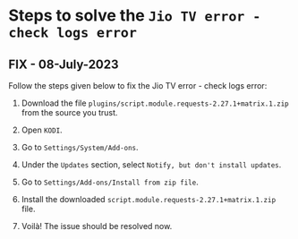 # Steps to solve the `Jio TV error - check logs error` 

## FIX - 08-July-2023

Follow the steps given below to fix the Jio TV error - check logs error:

1. Download the file `plugins/script.module.requests-2.27.1+matrix.1.zip` from the source you trust.

2. Open `KODI`.

3. Go to `Settings/System/Add-ons`.

4. Under the `Updates` section, select `Notify, but don't install updates`.

5. Go to `Settings/Add-ons/Install from zip file`.

6. Install the downloaded `script.module.requests-2.27.1+matrix.1.zip` file.

7. Voilà! The issue should be resolved now.

